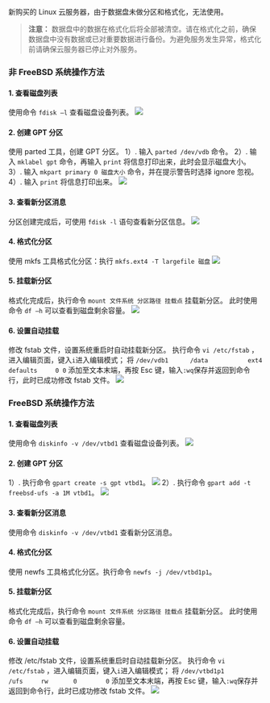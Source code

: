 新购买的 Linux 云服务器，由于数据盘未做分区和格式化，无法使用。
>**注意：**
>数据盘中的数据在格式化后将全部被清空。请在格式化之前，确保数据盘中没有数据或已对重要数据进行备份。为避免服务发生异常，格式化前请确保云服务器已停止对外服务。

### 非 FreeBSD 系统操作方法
#### 1. 查看磁盘列表
使用命令 `fdisk –l` 查看磁盘设备列表。
![](http://imgcache.tce.fsphere.cn/static/mc.qcloudimg.com/static/img/cd614ab9441c731539cda705bce12f4a/27.png)
#### 2. 创建 GPT 分区
使用 parted 工具，创建 GPT 分区。
1）. 输入 `parted /dev/vdb` 命令。
2）. 输入 `mklabel gpt` 命令，再输入 `print` 将信息打印出来，此时会显示磁盘大小。
3）. 输入 `mkpart primary 0 磁盘大小` 命令，并在提示警告时选择 ignore 忽视。
4）. 输入 `print` 将信息打印出来。
![](http://imgcache.tce.fsphere.cn/static/mc.qcloudimg.com/static/img/7a2dbc0db11c035e13049581b3a53923/28.png)

#### 3. 查看新分区消息
分区创建完成后，可使用 `fdisk -l` 语句查看新分区信息。
![](http://imgcache.tce.fsphere.cn/static/mc.qcloudimg.com/static/img/21931bce6b1bad88454da272cb4d9520/29.png)

#### 4. 格式化分区
使用 mkfs 工具格式化分区：执行 `mkfs.ext4 -T largefile 磁盘`
![](http://imgcache.tce.fsphere.cn/static/mc.qcloudimg.com/static/img/a647e6efee27611461c3b687b7db73cc/30.png)

#### 5. 挂载新分区
格式化完成后，执行命令 `mount 文件系统 分区路径 挂载点` 挂载新分区。
此时使用命令 `df –h` 可以查看到磁盘剩余容量。
![](http://imgcache.tce.fsphere.cn/static/mc.qcloudimg.com/static/img/984ff3b2d4c56e84057573643ac0009a/31.png)

#### 6. 设置自动挂载
修改 fstab 文件，设置系统重启时自动挂载新分区。
执行命令 `vi /etc/fstab` ，进入编辑页面，键入`i`进入编辑模式；
将 `/dev/vdb1      /data           ext4         defaults     0 0` 添加至文本末端，再按 Esc 键，输入`:wq`保存并返回到命令行，此时已成功修改 fstab 文件。
![](http://imgcache.tce.fsphere.cn/static/mc.qcloudimg.com/static/img/dfaf4ce2855059ba9da9f18e0da1b260/32.png)
 
### FreeBSD 系统操作方法
#### 1. 查看磁盘列表
使用命令 `diskinfo -v /dev/vtbd1` 查看磁盘设备列表。
![](http://imgcache.tce.fsphere.cn/static/mccdn.qcloud.com/img56a616a9911da.png)

#### 2. 创建 GPT 分区
1）. 执行命令 `gpart create -s gpt vtbd1`。
![](//mccdn.qcloud.com/img56a6171206c80.png)
2）. 执行命令 `gpart add -t freebsd-ufs -a 1M vtbd1`。
![](http://imgcache.tce.fsphere.cn/static/mccdn.qcloud.com/img56a6172bb39c0.png) 

#### 3. 查看新分区消息
使用命令 `diskinfo -v /dev/vtbd1` 查看新分区消息。

#### 4. 格式化分区
使用 newfs 工具格式化分区。执行命令 `newfs -j /dev/vtbd1p1`。

#### 5. 挂载新分区
格式化完成后，执行命令 `mount 文件系统 分区路径 挂载点` 挂载新分区。
此时使用命令 `df –h` 可以查看到磁盘剩余容量。

#### 6. 设置自动挂载
修改 /etc/fstab 文件，设置系统重启时自动挂载新分区。
执行命令 `vi /etc/fstab` ，进入编辑页面，键入`i`进入编辑模式；
将 `/dev/vtbd1p1       /ufs     rw       0        0` 添加至文本末端，再按 Esc 键，输入`:wq`保存并返回到命令行，此时已成功修改 fstab 文件。
![](http://imgcache.tce.fsphere.cn/static/mccdn.qcloud.com/img56a6188004bac.png)
